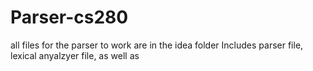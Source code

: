 # Parser-cs280
all files for the parser to work are in the idea folder
Includes parser file, lexical anyalzyer file, as well as
